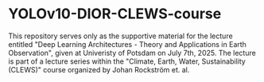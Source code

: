 # YOLOv10-DIOR-CLEWS-course
This repository serves only as the supportive material for the lecture entitled "Deep Learning Architectures - Theory and Applications in Earth Observation", given at Univeristy of Potsdam on July 7th, 2025. The lecture is part of a lecture series within the "Climate, Earth, Water, Sustainability (CLEWS)" course organized by Johan Rockström et. al.

